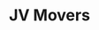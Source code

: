 ---
image: /assets/Manjula.jpeg
title: JV Movers
summary: Your New Jersey Moving Company.

phone: 201-208-3446

rank: 1
---
